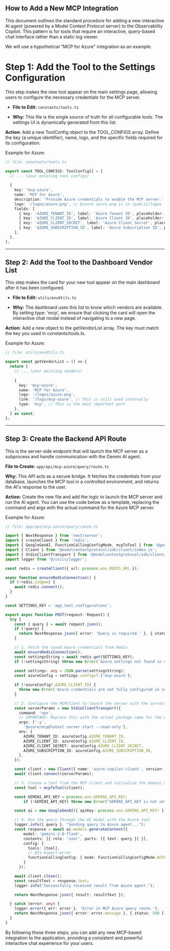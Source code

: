 ## How to Add a New MCP Integration

This document outlines the standard procedure for adding a new interactive AI agent (powered by a Model Context Protocol server) to the Observability Copilot. This pattern is for tools that require an interactive, query-based chat interface rather than a static log viewer.

We will use a hypothetical "MCP for Azure" integration as an example.

# Step 1: Add the Tool to the Settings Configuration
This step makes the new tool appear on the main settings page, allowing users to configure the necessary credentials for the MCP server.

- **File to Edit:** `constants/tools.ts`

- **Why:** This file is the single source of truth for all configurable tools. The settings UI is dynamically generated from this list.

**Action:**
Add a new ToolConfig object to the TOOL_CONFIGS array. Define the key (a unique identifier), name, logo, and the specific fields required for its configuration.

Example for Azure:

``` ts
// file: constants/tools.ts

export const TOOL_CONFIGS: ToolConfig[] = [
  // ... (your existing tool configs)
  
  {
    key: 'mcp-azure',
    name: 'MCP for Azure',
    description: 'Provide Azure credentials to enable the MCP server.',
    logo: '/logos/azure.png', // Ensure azure.png is in /public/logos
    fields: [
      { key: 'AZURE_TENANT_ID', label: 'Azure Tenant ID', placeholder: 'Enter your Tenant ID' },
      { key: 'AZURE_CLIENT_ID', label: 'Azure Client ID', placeholder: 'Enter your Client ID' },
      { key: 'AZURE_CLIENT_SECRET', label: 'Azure Client Secret', placeholder: 'Enter your Client Secret', type: 'password' },
      { key: 'AZURE_SUBSCRIPTION_ID', label: 'Azure Subscription ID', placeholder: 'Enter your Subscription ID' },
    ],
  },
];
```
---
## Step 2: Add the Tool to the Dashboard Vendor List
This step makes the card for your new tool appear on the main dashboard after it has been configured.

- **File to Edit:** `utils/envUtils.ts`

- **Why:** The dashboard uses this list to know which vendors are available. By setting type: 'mcp', we ensure that clicking the card will open the interactive chat modal instead of navigating to a new page.

**Action:**
Add a new object to the getVendorList array. The key must match the key you used in constants/tools.ts.

Example for Azure:
``` ts
// file: utils/envUtils.ts

export const getVendorList = () => {
  return [
    // ... (your existing vendors)
    
    {
      key: 'mcp-azure',
      name: 'MCP for Azure',
      logo: '/logos/azure.png',
      link: '/logs/mcp-azure', // This is still used internally
      type: 'mcp', // This is the most important part
    },
  ] as const;
};
```
---

## Step 3: Create the Backend API Route
This is the server-side endpoint that will launch the MCP server as a subprocess and handle communication with the Gemini AI agent.

**File to Create:** `app/api/mcp-azure/query/route.ts`

**Why:** This API acts as a secure bridge. It fetches the credentials from your database, launches the MCP tool in a controlled environment, and returns the AI's response to the user.

**Action:**
Create the new file and add the logic to launch the MCP server and run the AI agent. You can use the code below as a template, replacing the command and args with the actual command for the Azure MCP server.

Example for Azure:
``` ts
// file: app/api/mcp-azure/query/route.ts

import { NextResponse } from 'next/server';
import { createClient } from 'redis';
import { GoogleGenAI, FunctionCallingConfigMode, mcpToTool } from '@google/genai';
import { Client } from '@modelcontextprotocol/sdk/client/index.js';
import { StdioClientTransport } from '@modelcontextprotocol/sdk/client/stdio.js';
import logger from '@/utils/logger';

const redis = createClient({ url: process.env.REDIS_URL });

async function ensureRedisConnection() {
  if (!redis.isOpen) {
    await redis.connect();
  }
}

const SETTINGS_KEY = 'app_tool_configurations';

export async function POST(request: Request) {
  try {
    const { query } = await request.json();
    if (!query) {
      return NextResponse.json({ error: 'Query is required.' }, { status: 400 });
    }

    // 1. Fetch the saved Azure credentials from Redis
    await ensureRedisConnection();
    const settingsString = await redis.get(SETTINGS_KEY);
    if (!settingsString) throw new Error('Azure settings not found in database.');
    
    const settings: any = JSON.parse(settingsString);
    const azureConfig = settings.configs?.['mcp-azure'];

    if (!azureConfig?.AZURE_CLIENT_ID) {
      throw new Error('Azure credentials are not fully configured in settings.');
    }

    // 2. Configure the MCPClient to launch the server with the correct credentials
    const serverParams = new StdioClientTransport({
      command: 'npx',
      // IMPORTANT: Replace this with the actual package name for the Azure MCP server
      args: ['-y',
        '@azure/mcp@latest server start --read-only'], 
      env: {
        AZURE_TENANT_ID: azureConfig.AZURE_TENANT_ID,
        AZURE_CLIENT_ID: azureConfig.AZURE_CLIENT_ID,
        AZURE_CLIENT_SECRET: azureConfig.AZURE_CLIENT_SECRET,
        AZURE_SUBSCRIPTION_ID: azureConfig.AZURE_SUBSCRIPTION_ID,
      },
    });

    const client = new Client({ name: 'azure-copilot-client', version: '1.0.0' });
    await client.connect(serverParams);

    // 3. Create a tool from the MCP client and initialize the Gemini model
    const tool = mcpToTool(client);

    const GEMINI_API_KEY = process.env.GEMINI_API_KEY;
        if (!GEMINI_API_KEY) throw new Error("GEMINI_API_KEY is not set.");

    const ai = new GoogleGenAI({ apiKey: process.env.GEMINI_API_KEY! });

    // 4. Run the query through the AI model with the Azure tool
    logger.info({ query }, "Sending query to Azure agent...");
    const response = await ai.models.generateContent({
        model: 'gemini-2.0-flash',
        contents: [{ role: 'user', parts: [{ text: query }] }],
        config: {
          tools: [tool],
          // @ts-expect-error
          functionCallingConfig: { mode: FunctionCallingConfigMode.AUTO }
        }
      });

    await client.close();
    const resultText = response.text;
    logger.info("Successfully received result from Azure agent.");

    return NextResponse.json({ result: resultText });

  } catch (error: any) {
    logger.error({ err: error }, 'Error in MCP Azure query route.');
    return NextResponse.json({ error: error.message }, { status: 500 });
  }
}
```
By following these three steps, you can add any new MCP-based integration to the application, providing a consistent and powerful interactive chat experience for your users.